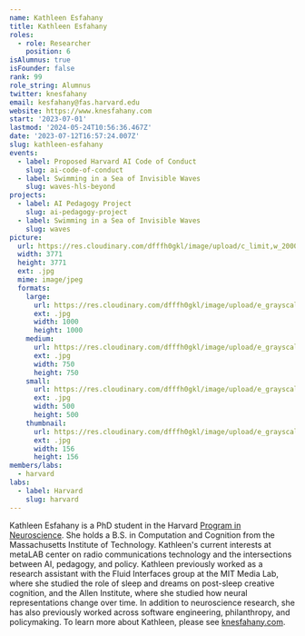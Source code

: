 ```yaml
---
name: Kathleen Esfahany
title: Kathleen Esfahany
roles:
  - role: Researcher
    position: 6
isAlumnus: true
isFounder: false
rank: 99
role_string: Alumnus
twitter: knesfahany
email: kesfahany@fas.harvard.edu
website: https://www.knesfahany.com
start: '2023-07-01'
lastmod: '2024-05-24T10:56:36.467Z'
date: '2023-07-12T16:57:24.007Z'
slug: kathleen-esfahany
events:
  - label: Proposed Harvard AI Code of Conduct
    slug: ai-code-of-conduct
  - label: Swimming in a Sea of Invisible Waves
    slug: waves-hls-beyond
projects:
  - label: AI Pedagogy Project
    slug: ai-pedagogy-project
  - label: Swimming in a Sea of Invisible Waves
    slug: waves
picture:
  url: https://res.cloudinary.com/dfffh0gkl/image/upload/c_limit,w_2000,h_2000/e_grayscale/v1689173798/kne2_Kathleen_Esfahany_2e35217dfb.jpg
  width: 3771
  height: 3771
  ext: .jpg
  mime: image/jpeg
  formats:
    large:
      url: https://res.cloudinary.com/dfffh0gkl/image/upload/e_grayscale/v1689173799/large_kne2_Kathleen_Esfahany_2e35217dfb.jpg
      ext: .jpg
      width: 1000
      height: 1000
    medium:
      url: https://res.cloudinary.com/dfffh0gkl/image/upload/e_grayscale/v1689173800/medium_kne2_Kathleen_Esfahany_2e35217dfb.jpg
      ext: .jpg
      width: 750
      height: 750
    small:
      url: https://res.cloudinary.com/dfffh0gkl/image/upload/e_grayscale/v1689173800/small_kne2_Kathleen_Esfahany_2e35217dfb.jpg
      ext: .jpg
      width: 500
      height: 500
    thumbnail:
      url: https://res.cloudinary.com/dfffh0gkl/image/upload/e_grayscale/v1689173799/thumbnail_kne2_Kathleen_Esfahany_2e35217dfb.jpg
      ext: .jpg
      width: 156
      height: 156
members/labs:
  - harvard
labs:
  - label: Harvard
    slug: harvard
---
```

Kathleen Esfahany is a PhD student in the Harvard [Program in Neuroscience](https://pinphd.hms.harvard.edu/). She holds a B.S. in Computation and Cognition from the Massachusetts Institute of Technology. Kathleen's current interests at metaLAB center on radio communications technology and the intersections between AI, pedagogy, and policy. Kathleen previously worked as a research assistant with the Fluid Interfaces group at the MIT Media Lab, where she studied the role of sleep and dreams on post-sleep creative cognition, and the Allen Institute, where she studied how neural representations change over time. In addition to neuroscience research, she has also previously worked across software engineering, philanthropy, and policymaking. To learn more about Kathleen, please see [knesfahany.com](https://www.knesfahany.com).
